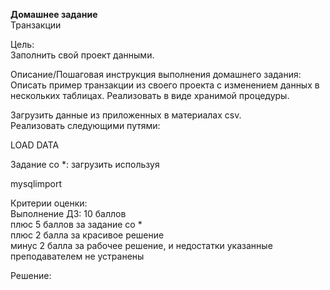 **Домашнее задание**  
Транзакции  

Цель:  
Заполнить свой проект данными.  


Описание/Пошаговая инструкция выполнения домашнего задания:  
Описать пример транзакции из своего проекта с изменением данных в нескольких таблицах. Реализовать в виде хранимой процедуры.  

Загрузить данные из приложенных в материалах csv.  
Реализовать следующими путями:  

LOAD DATA  

Задание со *: загрузить используя  

mysqlimport  

Критерии оценки:  
Выполнение ДЗ: 10 баллов  
плюс 5 баллов за задание со *  
плюс 2 балла за красивое решение   
минус 2 балла за рабочее решение, и недостатки указанные преподавателем не устранены   

Решение:  
